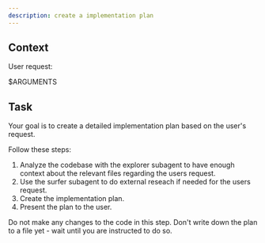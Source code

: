 ```yaml
---
description: create a implementation plan
---
```


## Context

User request:

$ARGUMENTS

## Task

Your goal is to create a detailed implementation plan based on the user's request.

Follow these steps:

1. Analyze the codebase with the explorer subagent to have enough context about the relevant files regarding the users request.
2. Use the surfer subagent to do external reseach if needed for the users request.
3. Create the implementation plan.
4. Present the plan to the user.

Do not make any changes to the code in this step. Don't write down the plan to a file yet - wait until you are instructed to do so.
